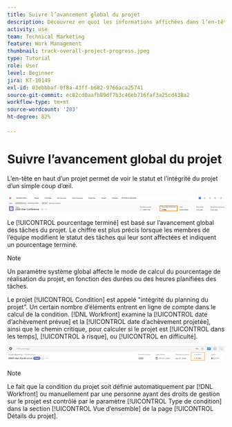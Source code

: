 ```yaml
---
title: Suivre l’avancement global du projet
description: Découvrez en quoi les informations affichées dans l’en-tête du projet peuvent vous aider à suivre la progression et l’intégrité globales du projet.
activity: use
team: Technical Marketing
feature: Work Management
thumbnail: track-overall-project-progress.jpeg
type: Tutorial
role: User
level: Beginner
jira: KT-10149
exl-id: 03ebbbaf-0f8a-43ff-b682-9766aca25741
source-git-commit: ec82cd0aafb89df7b3c46eb716faf3a25cd438a2
workflow-type: tm+mt
source-wordcount: '203'
ht-degree: 82%

---
```


# Suivre l’avancement global du projet

L’en-tête en haut d’un projet permet de voir le statut et l’intégrité du projet d’un simple coup d’œil.

![Un en-tête de projet indiquant le [!UICONTROL Pourcentage terminé]](assets/planner-fund-percent-complete.png)

Le [!UICONTROL pourcentage terminé] est basé sur l’avancement global des tâches du projet. Le chiffre est plus précis lorsque les membres de l’équipe modifient le statut des tâches qui leur sont affectées et indiquent un pourcentage terminé.

>[!NOTE]
>
>Un paramètre système global affecte le mode de calcul du pourcentage de réalisation du projet, en fonction des durées ou des heures planifiées des tâches.

Le projet [!UICONTROL Condition] est appelé &quot;intégrité du planning du projet&quot;. Un certain nombre d’éléments entrent en ligne de compte dans le calcul de la condition. [!DNL Workfront] examine la [!UICONTROL date d’achèvement prévue] et la [!UICONTROL date d’achèvement projetée], ainsi que le chemin critique, pour calculer si le projet est [!UICONTROL dans les temps], [!UICONTROL à risque], ou [!UICONTROL en difficulté].

![L’en-tête du projet montrant une [!UICONTROL Condition]](assets/planner-fund-condition.png)

>[!NOTE]
>
>Le fait que la condition du projet soit définie automatiquement par [!DNL Workfront] ou manuellement par une personne ayant des droits de gestion sur le projet est contrôlé par le paramètre [!UICONTROL Type de condition] dans la section [!UICONTROL Vue d’ensemble] de la page [!UICONTROL Détails du projet].

<!---
learn more urls
Project percent complete overview
Overview of project condition and condition type
--->

